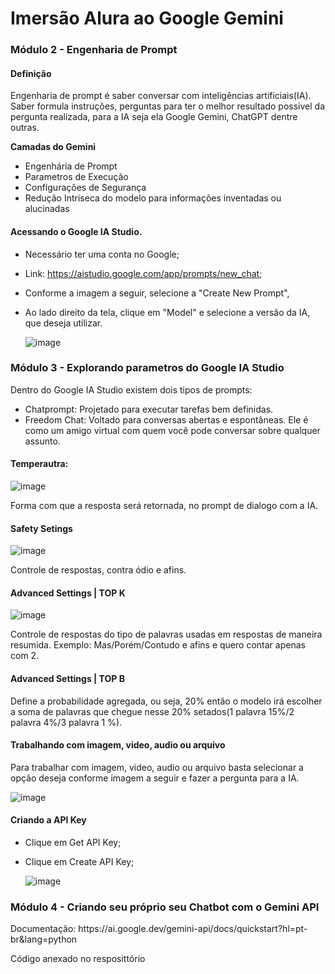 # Imersão Alura ao Google Gemini

### Módulo 2 - Engenharia de Prompt

#### Definição
Engenharia de prompt é  saber conversar com inteligências artificiais(IA). Saber formula instruções, perguntas para ter o melhor resultado possivel da pergunta realizada, para a IA seja ela Google Gemini, ChatGPT dentre outras.

<strong> Camadas do Gemini </strong>
- Engenhária de Prompt
- Parametros de Execução
- Configurações de Segurança
- Redução Intriseca do modelo para informações inventadas ou alucinadas

#### Acessando o Google IA Studio.
 - Necessário ter uma conta no Google;
 - Link: https://aistudio.google.com/app/prompts/new_chat;
 - Conforme a imagem a seguir, selecione a "Create New Prompt",
 - Ao lado direito da tela, clique em "Model" e selecione a versão da IA, que deseja utilizar.
   
   ![image](https://github.com/user-attachments/assets/7083303c-c746-4110-8a52-937faeb825c2)



### Módulo 3 - Explorando parametros do Google IA Studio
Dentro do Google IA Studio  existem dois tipos de prompts:
- Chatprompt: Projetado para executar tarefas bem definidas.
- Freedom Chat: Voltado para conversas abertas e espontâneas. Ele é como um amigo virtual com quem você pode conversar sobre qualquer assunto.

#### Temperautra: 
![image](https://github.com/user-attachments/assets/eae18576-80bb-4ecb-8dc8-834bea5c4aa2)
<p> Forma com que a resposta será retornada, no prompt de dialogo com a IA. </p> 


#### Safety Setings
![image](https://github.com/user-attachments/assets/f3af8701-242c-4d57-aa78-ca3b54a2abff)
<p>Controle de respostas, contra ódio e afins.</p>

#### Advanced Settings | TOP K
![image](https://github.com/user-attachments/assets/ae72d4fd-61dd-40b0-8066-f759cf31d732)
<p>Controle de respostas do tipo de palavras usadas em respostas de maneira resumida. Exemplo: Mas/Porém/Contudo e afins e quero contar apenas com 2.</p>

#### Advanced Settings | TOP B
<p>Define a probabilidade agregada, ou seja, 20% então o modelo irá escolher a soma de palavras que chegue nesse 20% setados(1 palavra 15%/2 palavra 4%/3 palavra 1 %).</p>

#### Trabalhando com imagem, video, audio ou arquivo
<p> Para trabalhar com imagem, video, audio ou arquivo basta selecionar a opção deseja conforme imagem a seguir e fazer a pergunta para a IA.</p>

![image](https://github.com/user-attachments/assets/3e7f0154-94ab-4e83-922c-3e6173e7c318)

#### Criando a API Key
- Clique em  Get API Key;
- Clique em Create API Key;

  ![image](https://github.com/user-attachments/assets/7ead1a9c-f92f-42a1-a44a-f527b4881237)

### Módulo 4 - Criando seu próprio seu Chatbot com o Gemini API

<p> Documentação: https://ai.google.dev/gemini-api/docs/quickstart?hl=pt-br&lang=python </p>

<p>Código anexado no resposittório</p>
